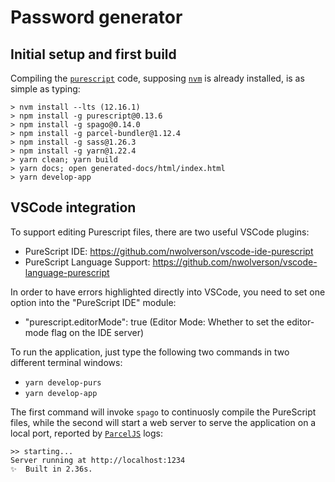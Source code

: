 # Password generator

## Initial setup and first build

Compiling the [`purescript`](http://www.purescript.org) code, supposing [`nvm`](http://nvm.sh) is already installed, is as simple as typing:

    > nvm install --lts (12.16.1)
    > npm install -g purescript@0.13.6
    > npm install -g spago@0.14.0
    > npm install -g parcel-bundler@1.12.4
    > npm install -g sass@1.26.3
    > npm install -g yarn@1.22.4
    > yarn clean; yarn build
    > yarn docs; open generated-docs/html/index.html
    > yarn develop-app


## VSCode integration

To support editing Purescript files, there are two useful VSCode plugins:
- PureScript IDE: https://github.com/nwolverson/vscode-ide-purescript
- PureScript Language Support: https://github.com/nwolverson/vscode-language-purescript

In order to have errors highlighted directly into VSCode, you need to set one option into the "PureScript IDE" module:
- "purescript.editorMode": true (Editor Mode: Whether to set the editor-mode flag on the IDE server)

To run the application, just type the following two commands in two different terminal windows:
- `yarn develop-purs`
- `yarn develop-app`

The first command will invoke `spago` to continuosly compile the PureScript files, while the second will start a web server to serve the application on a local port, reported by [`ParcelJS`]() logs:

    >> starting...
    Server running at http://localhost:1234 
    ✨  Built in 2.36s.
